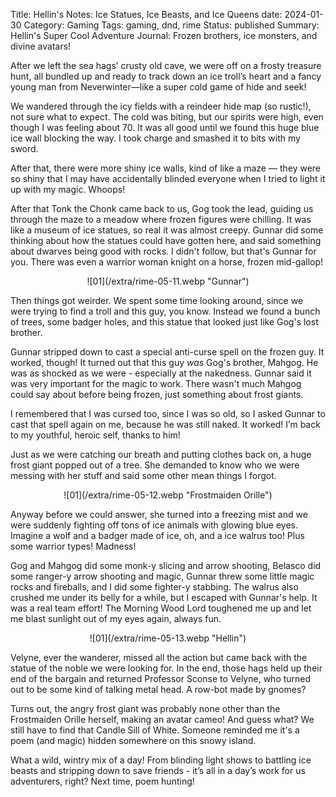 Title: Hellin's Notes: Ice Statues, Ice Beasts, and Ice Queens
date: 2024-01-30
Category: Gaming
Tags: gaming, dnd, rime
Status: published
Summary: Hellin's Super Cool Adventure Journal: Frozen brothers, ice monsters, and divine avatars!

After we left the sea hags’ crusty old cave, we were off on a frosty treasure
hunt, all bundled up and ready to track down an ice troll’s heart and a fancy
young man from Neverwinter—like a super cold game of hide and seek!

We wandered through the icy fields with a reindeer hide map (so rustic!), not
sure what to expect. The cold was biting, but our spirits were high, even
though I was feeling about 70. It was all good until we found this huge blue
ice wall blocking the way. I took charge and smashed it to bits with my sword.

After that, there were more shiny ice walls, kind of like a maze — they were so
shiny that I may have accidentally blinded everyone when I tried to light it up
with my magic. Whoops!

After that Tonk the Chonk came back to us, Gog took the lead, guiding us
through the maze to a meadow where frozen figures were chilling. It was like a
museum of ice statues, so real it was almost creepy. Gunnar did some thinking
about how the statues could have gotten here, and said something about dwarves
being good with rocks. I didn't follow, but that's Gunnar for you. There was
even a warrior woman knight on a horse, frozen mid-gallop!

<center>
![01](/extra/rime-05-11.webp "Gunnar")
</center>

Then things got weirder. We spent some time looking around, since we were
trying to find a troll and this guy, you know. Instead we found a bunch of
trees, some badger holes, and this statue that looked just like Gog's lost
brother.

Gunnar stripped down to cast a special anti-curse spell on the frozen guy. It
worked, though! It turned out that this guy *was* Gog's brother, Mahgog. He was
as shocked as we were - especially at the nakedness. Gunnar said it was very
important for the magic to work. There wasn't much Mahgog could say about
before being frozen, just something about frost giants.

I remembered that I was cursed too, since I was so old, so I asked Gunnar to
cast that spell again on me, because he was still naked. It worked! I’m back to
my youthful, heroic self, thanks to him!

Just as we were catching our breath and putting clothes back on, a huge frost
giant popped out of a tree. She demanded to know who we were messing with her
stuff and said some other mean things I forgot.

<center>
![01](/extra/rime-05-12.webp "Frostmaiden Orille")
</center>

Anyway before we could answer, she turned into a freezing mist and we were
suddenly fighting off tons of ice animals with glowing blue eyes. Imagine a
wolf and a badger made of ice, oh, and a ice walrus too! Plus some warrior
types! Madness!

Gog and Mahgog did some monk-y slicing and arrow shooting, Belasco did some
ranger-y arrow shooting and magic, Gunnar threw some little magic rocks and
fireballs, and I did some fighter-y stabbing. The walrus also crushed me under
its belly for a while, but I escaped with Gunnar's help. It was a real team
effort! The Morning Wood Lord toughened me up and let me blast sunlight out of
my eyes again, always fun.

<center>
![01](/extra/rime-05-13.webp "Hellin")
</center>

Velyne, ever the wanderer, missed all the action but came back with the statue
of the noble we were looking for. In the end, those hags held up their end of
the bargain and returned Professor Sconse to Velyne, who turned out to be some
kind of talking metal head. A row-bot made by gnomes?

Turns out, the angry frost giant was probably none other than the Frostmaiden
Orille herself, making an avatar cameo! And guess what? We still have to find
that Candle Sill of White. Someone reminded me it's a poem (and magic) hidden
somewhere on this snowy island.

What a wild, wintry mix of a day! From blinding light shows to battling ice
beasts and stripping down to save friends - it’s all in a day’s work for us
adventurers, right? Next time, poem hunting!
